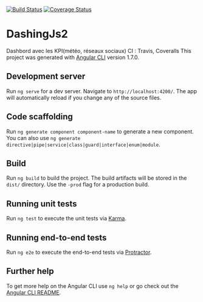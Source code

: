 [![Build Status](https://travis-ci.org/thienban/dashingJs2.svg?branch=master)](https://travis-ci.org/thienban/dashingJs2)
[![Coverage Status](https://coveralls.io/repos/github/thienban/dashingJs2/badge.svg?branch=master)](https://coveralls.io/github/thienban/dashingJs2?branch=master)

# DashingJs2
Dashbord avec les KPI(météo, réseaux sociaux)
CI : Travis, Coveralls
This project was generated with [Angular CLI](https://github.com/angular/angular-cli) version 1.7.0.

## Development server

Run `ng serve` for a dev server. Navigate to `http://localhost:4200/`. The app will automatically reload if you change any of the source files.

## Code scaffolding

Run `ng generate component component-name` to generate a new component. You can also use `ng generate directive|pipe|service|class|guard|interface|enum|module`.

## Build

Run `ng build` to build the project. The build artifacts will be stored in the `dist/` directory. Use the `-prod` flag for a production build.

## Running unit tests

Run `ng test` to execute the unit tests via [Karma](https://karma-runner.github.io).

## Running end-to-end tests

Run `ng e2e` to execute the end-to-end tests via [Protractor](http://www.protractortest.org/).

## Further help

To get more help on the Angular CLI use `ng help` or go check out the [Angular CLI README](https://github.com/angular/angular-cli/blob/master/README.md).

